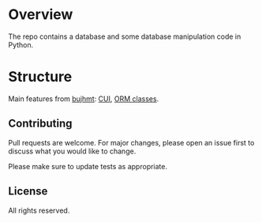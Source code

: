 # Overview
The repo contains a database and some database manipulation code in Python.

# Structure
Main features from [bujhmt](https://github.com/bujhmt):
[CUI](https://github.com/bujhmt/utils/tree/master/CUI), [ORM classes](https://github.com/bujhmt/DB_labs). 

## Contributing
Pull requests are welcome. For major changes, please open an issue first to discuss what you would like to change.

Please make sure to update tests as appropriate.

## License
All rights reserved.